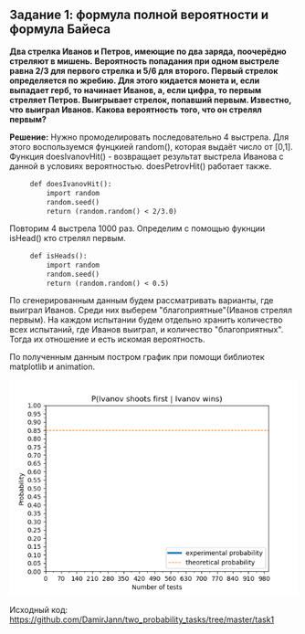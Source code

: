 ##  Задание 1: формула полной вероятности и формула Байеса

**Два стрелка Иванов и Петров, имеющие по два заряда, поочерёдно стреляют в мишень.**
**Вероятность попадания при одном выстреле равна 2/3 для первого стрелка и 5/6 для**
**второго. Первый стрелок определяется по жребию. Для этого кидается монета и, если**
**выпадает герб, то начинает Иванов, а, если цифра, то первым стреляет Петров. Выигрывает стрелок, попавший первым. Известно, что** **выиграл Иванов. Какова вероятность**
**того, что он стрелял первым?**

**Решение:** Нужно промоделировать последовательно 4 выстрела. Для этого воспользуемся фунцкией random(), которая выдаёт число от [0,1]. 
         Функция doesIvanovHit() - возвращает результат выстрела Иванова с данной в условиях вероятностью. doesPetrovHit() работает также.
         
        
         def doesIvanovHit():
             import random
             random.seed()
             return (random.random() < 2/3.0)
             

Повторим 4 выстрела 1000 раз. Определим с помощью фукнции isHead() кто стрелял первым.


         def isHeads():
             import random
             random.seed()
             return (random.random() < 0.5)


По сгенерированным данным будем рассматривать варианты, где выиграл Иванов. Среди них выберем "благоприятные"(Иванов стрелял первым). На каждом испытании будем отдельно хранить количество всех испытаний, где Иванов выиграл, и количество "благоприятных". Тогда их отношение и есть искомая вероятность.


По полученным данным постром график при помощи библиотек matplotlib и animation.

![Alt Text](
https://github.com/DamirJann/two_probability_tasks/blob/master/task1/gifs/plot.gif)

Исходный код: https://github.com/DamirJann/two_probability_tasks/tree/master/task1
